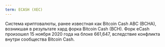 ```yaml
---
term: ECASH (XEC)
---
```


Система криптовалюты, ранее известная как Bitcoin Cash ABC (BCHA), возникшая в результате хард форка Bitcoin Cash (BCH). Форк eCash произошел 15 ноября 2020 года на блоке 661,647, вследствие конфликта внутри сообщества Bitcoin Cash.